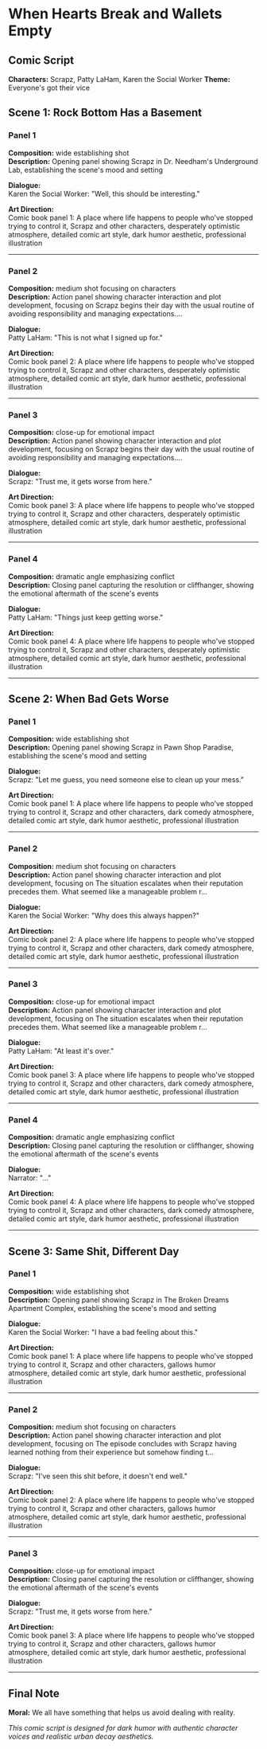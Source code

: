 # When Hearts Break and Wallets Empty
## Comic Script

**Characters:** Scrapz, Patty LaHam, Karen the Social Worker
**Theme:** Everyone's got their vice


## Scene 1: Rock Bottom Has a Basement


### Panel 1

**Composition:** wide establishing shot  
**Description:** Opening panel showing Scrapz in Dr. Needham's Underground Lab, establishing the scene's mood and setting

**Dialogue:**  
Karen the Social Worker: "Well, this should be interesting."

**Art Direction:**  
Comic book panel 1: A place where life happens to people who've stopped trying to control it, Scrapz and other characters, desperately optimistic atmosphere, detailed comic art style, dark humor aesthetic, professional illustration

---

### Panel 2

**Composition:** medium shot focusing on characters  
**Description:** Action panel showing character interaction and plot development, focusing on Scrapz begins their day with the usual routine of avoiding responsibility and managing expectations....

**Dialogue:**  
Patty LaHam: "This is not what I signed up for."

**Art Direction:**  
Comic book panel 2: A place where life happens to people who've stopped trying to control it, Scrapz and other characters, desperately optimistic atmosphere, detailed comic art style, dark humor aesthetic, professional illustration

---

### Panel 3

**Composition:** close-up for emotional impact  
**Description:** Action panel showing character interaction and plot development, focusing on Scrapz begins their day with the usual routine of avoiding responsibility and managing expectations....

**Dialogue:**  
Scrapz: "Trust me, it gets worse from here."

**Art Direction:**  
Comic book panel 3: A place where life happens to people who've stopped trying to control it, Scrapz and other characters, desperately optimistic atmosphere, detailed comic art style, dark humor aesthetic, professional illustration

---

### Panel 4

**Composition:** dramatic angle emphasizing conflict  
**Description:** Closing panel capturing the resolution or cliffhanger, showing the emotional aftermath of the scene's events

**Dialogue:**  
Patty LaHam: "Things just keep getting worse."

**Art Direction:**  
Comic book panel 4: A place where life happens to people who've stopped trying to control it, Scrapz and other characters, desperately optimistic atmosphere, detailed comic art style, dark humor aesthetic, professional illustration

---

## Scene 2: When Bad Gets Worse


### Panel 1

**Composition:** wide establishing shot  
**Description:** Opening panel showing Scrapz in Pawn Shop Paradise, establishing the scene's mood and setting

**Dialogue:**  
Scrapz: "Let me guess, you need someone else to clean up your mess."

**Art Direction:**  
Comic book panel 1: A place where life happens to people who've stopped trying to control it, Scrapz and other characters, dark comedy atmosphere, detailed comic art style, dark humor aesthetic, professional illustration

---

### Panel 2

**Composition:** medium shot focusing on characters  
**Description:** Action panel showing character interaction and plot development, focusing on The situation escalates when their reputation precedes them. What seemed like a manageable problem r...

**Dialogue:**  
Karen the Social Worker: "Why does this always happen?"

**Art Direction:**  
Comic book panel 2: A place where life happens to people who've stopped trying to control it, Scrapz and other characters, dark comedy atmosphere, detailed comic art style, dark humor aesthetic, professional illustration

---

### Panel 3

**Composition:** close-up for emotional impact  
**Description:** Action panel showing character interaction and plot development, focusing on The situation escalates when their reputation precedes them. What seemed like a manageable problem r...

**Dialogue:**  
Patty LaHam: "At least it's over."

**Art Direction:**  
Comic book panel 3: A place where life happens to people who've stopped trying to control it, Scrapz and other characters, dark comedy atmosphere, detailed comic art style, dark humor aesthetic, professional illustration

---

### Panel 4

**Composition:** dramatic angle emphasizing conflict  
**Description:** Closing panel capturing the resolution or cliffhanger, showing the emotional aftermath of the scene's events

**Dialogue:**  
Narrator: "..."

**Art Direction:**  
Comic book panel 4: A place where life happens to people who've stopped trying to control it, Scrapz and other characters, dark comedy atmosphere, detailed comic art style, dark humor aesthetic, professional illustration

---

## Scene 3: Same Shit, Different Day


### Panel 1

**Composition:** wide establishing shot  
**Description:** Opening panel showing Scrapz in The Broken Dreams Apartment Complex, establishing the scene's mood and setting

**Dialogue:**  
Karen the Social Worker: "I have a bad feeling about this."

**Art Direction:**  
Comic book panel 1: A place where life happens to people who've stopped trying to control it, Scrapz and other characters, gallows humor atmosphere, detailed comic art style, dark humor aesthetic, professional illustration

---

### Panel 2

**Composition:** medium shot focusing on characters  
**Description:** Action panel showing character interaction and plot development, focusing on The episode concludes with Scrapz having learned nothing from their experience but somehow finding t...

**Dialogue:**  
Scrapz: "I've seen this shit before, it doesn't end well."

**Art Direction:**  
Comic book panel 2: A place where life happens to people who've stopped trying to control it, Scrapz and other characters, gallows humor atmosphere, detailed comic art style, dark humor aesthetic, professional illustration

---

### Panel 3

**Composition:** close-up for emotional impact  
**Description:** Closing panel capturing the resolution or cliffhanger, showing the emotional aftermath of the scene's events

**Dialogue:**  
Scrapz: "Trust me, it gets worse from here."

**Art Direction:**  
Comic book panel 3: A place where life happens to people who've stopped trying to control it, Scrapz and other characters, gallows humor atmosphere, detailed comic art style, dark humor aesthetic, professional illustration

---

## Final Note
**Moral:** We all have something that helps us avoid dealing with reality.

*This comic script is designed for dark humor with authentic character voices and realistic urban decay aesthetics.*
